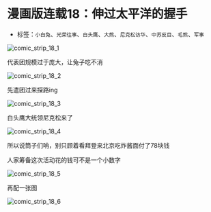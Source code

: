 # 漫画版连载18：伸过太平洋的握手

* 标签：`小白兔`、`光荣往事`、`白头鹰`、`大熊`、`尼克松访华`、`中苏反目`、`毛熊`、`军事`

![comic_strip_18_1](../../assets/img/comic_strip_18_1.jpg)

代表团规模过于庞大，让兔子吃不消

![comic_strip_18_2](../../assets/img/comic_strip_18_2.jpg)

先遣团过来探路ing

![comic_strip_18_3](../../assets/img/comic_strip_18_3.jpg)

白头鹰大统领尼克松来了

![comic_strip_18_4](../../assets/img/comic_strip_18_4.jpg)

所以说筒子们呐，别只顾着看拜登来北京吃炸酱面付了78块钱

人家筹备这次活动花的钱可不是一个小数字

![comic_strip_18_5](../../assets/img/comic_strip_18_5.jpg)

再配一张图

![comic_strip_18_6](../../assets/img/comic_strip_18_6.jpg)
